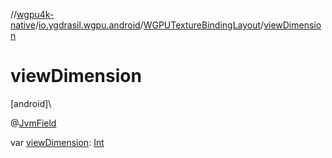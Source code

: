 //[wgpu4k-native](../../../index.md)/[io.ygdrasil.wgpu.android](../index.md)/[WGPUTextureBindingLayout](index.md)/[viewDimension](view-dimension.md)

# viewDimension

[android]\

@[JvmField](https://kotlinlang.org/api/core/kotlin-stdlib/kotlin.jvm/-jvm-field/index.html)

var [viewDimension](view-dimension.md): [Int](https://kotlinlang.org/api/core/kotlin-stdlib/kotlin/-int/index.html)